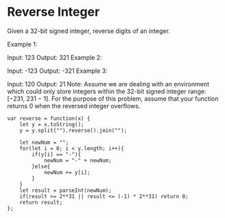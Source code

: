 # Reverse Integer

Given a 32-bit signed integer, reverse digits of an integer.

Example 1:

Input: 123
Output: 321
Example 2:

Input: -123
Output: -321
Example 3:

Input: 120
Output: 21
Note:
Assume we are dealing with an environment which could only store integers within the 32-bit signed integer range: [−231,  231 − 1]. For the purpose of this problem, assume that your function returns 0 when the reversed integer overflows.

``` 
var reverse = function(x) {
    let y = x.toString();
    y = y.split("").reverse().join("");

    let newNum = "";
    for(let i = 0; i < y.length; i++){
        if(y[i] == "-"){
            newNum = "-" + newNum;
        }else{
            newNum += y[i];
        }
    }
    let result = parseInt(newNum);
    if(result >= 2**31 || result <= (-1) * 2**31) return 0;
    return result;
};
```
